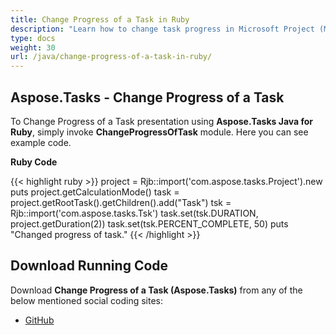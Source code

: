 ```yaml
---
title: Change Progress of a Task in Ruby
description: "Learn how to change task progress in Microsoft Project (MPP/XML) files using Aspose.Tasks Java in Ruby."
type: docs
weight: 30
url: /java/change-progress-of-a-task-in-ruby/
---
```


## **Aspose.Tasks - Change Progress of a Task**
To Change Progress of a Task presentation using **Aspose.Tasks Java for Ruby**, simply invoke **ChangeProgressOfTask** module. Here you can see example code.

**Ruby Code**

{{< highlight ruby >}}
project = Rjb::import('com.aspose.tasks.Project').new
puts project.getCalculationMode()
task = project.getRootTask().getChildren().add("Task")
tsk = Rjb::import('com.aspose.tasks.Tsk')
task.set(tsk.DURATION, project.getDuration(2))
task.set(tsk.PERCENT_COMPLETE, 50)
puts "Changed progress of task."
{{< /highlight >}}

## **Download Running Code**
Download **Change Progress of a Task (Aspose.Tasks)** from any of the below mentioned social coding sites:

- [GitHub](https://github.com/aspose-tasks/Aspose.Tasks-for-Java/blob/master/Plugins/Aspose_Tasks_Java_for_Ruby/lib/asposetasksjava/Tasks/changeprogressoftask.rb)

